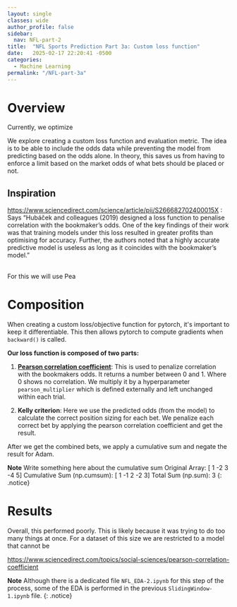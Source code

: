 ```yaml
---
layout: single
classes: wide
author_profile: false
sidebar:
  nav: NFL-part-2
title:  "NFL Sports Prediction Part 3a: Custom loss function"
date:   2025-02-17 22:20:41 -0500
categories:
  - Machine Learning
permalink: "/NFL-part-3a"
---
```

<style>
.scrollable-code {
  max-height: 300px; /* Set the desired max height */
  overflow-y: auto;  /* Enable vertical scrolling */
  overflow-x: hidden; /* Disable horizontal scrolling (optional) */
  background-color: #f8f8f8; /* Matches the code block's background */
  padding: 10px;     /* Optional: Adjusts the padding */
  border: 1px solid #ccc; /* Optional: Adds a border for aesthetics */
}
</style>

# Overview
Currently, we optimize


We explore creating a custom loss function and evaluation metric. The idea is to be able to include the odds data while preventing the model from predicting based on the odds alone. In theory, this saves us from having to enforce a limit based on the market odds of what bets should be placed or not.

## Inspiration
https://www.sciencedirect.com/science/article/pii/S266682702400015X
: Says “Hubáček and colleagues (2019) designed a loss function to penalise correlation with the bookmaker’s odds. One of the key findings of their work was that training models under this loss resulted in greater profits than optimising for accuracy. Further, the authors noted that a highly accurate predictive model is useless as long as it coincides with the bookmaker’s model.”

<br />
For this we will use Pea






# Composition
When creating a custom loss/objective function for pytorch, it's important to keep it differentiable. This then allows pytorch to compute gradients when `backward()` is called.

**Our loss function is composed of two parts:**
1. **[Pearson correlation coefficient](https://www.sciencedirect.com/topics/social-sciences/pearson-correlation-coefficient
)**:   This is used to penalize correlation with the bookmakers odds. It returns a number between 0 and 1. Where 0 shows no correlation. We multiply it by a hyperparameter `pearson_multiplier` which is defined externally and left unchanged within each trial.

2. **Kelly criterion**: Here we use the predicted odds (from the model) to calculate the correct position sizing for each bet. We penalize each correct bet by applying the pearson correlation coefficient and get the result. 

After we get the combined bets, we apply a cumulative sum and negate the result for Adam.

**Note** Write something here about the cumulative sum
  Original Array: [  1  -2   3  -4   5]
  Cumulative Sum (np.cumsum): [ 1 -1  2 -2  3]
  Total Sum (np.sum): 3
{: .notice}




# Results
Overall, this performed poorly. This is likely because it was trying to do too many things at once. For a dataset of this size we are restricted to a model that cannot be 

https://www.sciencedirect.com/topics/social-sciences/pearson-correlation-coefficient

**Note** Although there is a dedicated file `NFL_EDA-2.ipynb` for this step of the process, some of the EDA is performed in the previous `SlidingWindow-1.ipynb` file.
{: .notice}


